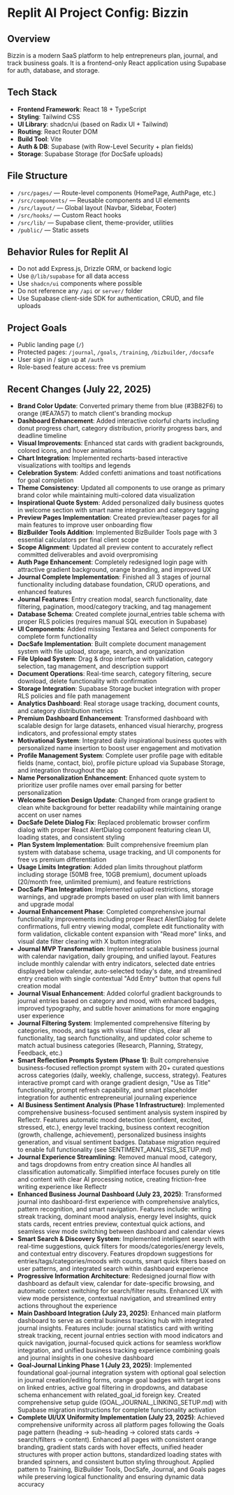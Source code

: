 # Replit AI Project Config: Bizzin

## Overview
Bizzin is a modern SaaS platform to help entrepreneurs plan, journal, and track business goals. It is a frontend-only React application using Supabase for auth, database, and storage.

## Tech Stack
- **Frontend Framework**: React 18 + TypeScript
- **Styling**: Tailwind CSS
- **UI Library**: shadcn/ui (based on Radix UI + Tailwind)
- **Routing**: React Router DOM
- **Build Tool**: Vite
- **Auth & DB**: Supabase (with Row-Level Security + plan fields)
- **Storage**: Supabase Storage (for DocSafe uploads)

## File Structure
- `/src/pages/` — Route-level components (HomePage, AuthPage, etc.)
- `/src/components/` — Reusable components and UI elements
- `/src/layout/` — Global layout (Navbar, Sidebar, Footer)
- `/src/hooks/` — Custom React hooks
- `/src/lib/` — Supabase client, theme-provider, utilities
- `/public/` — Static assets

## Behavior Rules for Replit AI
- Do not add Express.js, Drizzle ORM, or backend logic
- Use `@/lib/supabase` for all data access
- Use `shadcn/ui` components where possible
- Do not reference any `/api` or `server/` folder
- Use Supabase client-side SDK for authentication, CRUD, and file uploads

## Project Goals
- Public landing page (`/`)
- Protected pages: `/journal`, `/goals`, `/training`, `/bizbuilder`, `/docsafe`
- User sign in / sign up at `/auth`
- Role-based feature access: free vs premium

## Recent Changes (July 22, 2025)
- **Brand Color Update**: Converted primary theme from blue (#3B82F6) to orange (#EA7A57) to match client's branding mockup
- **Dashboard Enhancement**: Added interactive colorful charts including donut progress chart, category distribution, priority progress bars, and deadline timeline
- **Visual Improvements**: Enhanced stat cards with gradient backgrounds, colored icons, and hover animations
- **Chart Integration**: Implemented recharts-based interactive visualizations with tooltips and legends
- **Celebration System**: Added confetti animations and toast notifications for goal completion
- **Theme Consistency**: Updated all components to use orange as primary brand color while maintaining multi-colored data visualization
- **Inspirational Quote System**: Added personalized daily business quotes in welcome section with smart name integration and category tagging
- **Preview Pages Implementation**: Created preview/teaser pages for all main features to improve user onboarding flow
- **BizBuilder Tools Addition**: Implemented BizBuilder Tools page with 3 essential calculators per final client scope
- **Scope Alignment**: Updated all preview content to accurately reflect committed deliverables and avoid overpromising
- **Auth Page Enhancement**: Completely redesigned login page with attractive gradient background, orange branding, and improved UX
- **Journal Complete Implementation**: Finished all 3 stages of journal functionality including database foundation, CRUD operations, and enhanced features
- **Journal Features**: Entry creation modal, search functionality, date filtering, pagination, mood/category tracking, and tag management
- **Database Schema**: Created complete journal_entries table schema with proper RLS policies (requires manual SQL execution in Supabase)
- **UI Components**: Added missing Textarea and Select components for complete form functionality
- **DocSafe Implementation**: Built complete document management system with file upload, storage, search, and organization
- **File Upload System**: Drag & drop interface with validation, category selection, tag management, and description support
- **Document Operations**: Real-time search, category filtering, secure download, delete functionality with confirmation
- **Storage Integration**: Supabase Storage bucket integration with proper RLS policies and file path management
- **Analytics Dashboard**: Real storage usage tracking, document counts, and category distribution metrics
- **Premium Dashboard Enhancement**: Transformed dashboard with scalable design for large datasets, enhanced visual hierarchy, progress indicators, and professional empty states
- **Motivational System**: Integrated daily inspirational business quotes with personalized name insertion to boost user engagement and motivation
- **Profile Management System**: Complete user profile page with editable fields (name, contact, bio), profile picture upload via Supabase Storage, and integration throughout the app
- **Name Personalization Enhancement**: Enhanced quote system to prioritize user profile names over email parsing for better personalization
- **Welcome Section Design Update**: Changed from orange gradient to clean white background for better readability while maintaining orange accent on user names
- **DocSafe Delete Dialog Fix**: Replaced problematic browser confirm dialog with proper React AlertDialog component featuring clean UI, loading states, and consistent styling
- **Plan System Implementation**: Built comprehensive freemium plan system with database schema, usage tracking, and UI components for free vs premium differentiation
- **Usage Limits Integration**: Added plan limits throughout platform including storage (50MB free, 10GB premium), document uploads (20/month free, unlimited premium), and feature restrictions
- **DocSafe Plan Integration**: Implemented upload restrictions, storage warnings, and upgrade prompts based on user plan with limit banners and upgrade modal
- **Journal Enhancement Phase**: Completed comprehensive journal functionality improvements including proper React AlertDialog for delete confirmations, full entry viewing modal, complete edit functionality with form validation, clickable content expansion with "Read more" links, and visual date filter clearing with X button integration
- **Journal MVP Transformation**: Implemented scalable business journal with calendar navigation, daily grouping, and unified layout. Features include monthly calendar with entry indicators, selected date entries displayed below calendar, auto-selected today's date, and streamlined entry creation with single contextual "Add Entry" button that opens full creation modal
- **Journal Visual Enhancement**: Added colorful gradient backgrounds to journal entries based on category and mood, with enhanced badges, improved typography, and subtle hover animations for more engaging user experience
- **Journal Filtering System**: Implemented comprehensive filtering by categories, moods, and tags with visual filter chips, clear all functionality, tag search functionality, and updated color scheme to match actual business categories (Research, Planning, Strategy, Feedback, etc.)
- **Smart Reflection Prompts System (Phase 1)**: Built comprehensive business-focused reflection prompt system with 20+ curated questions across categories (daily, weekly, challenge, success, strategy). Features interactive prompt card with orange gradient design, "Use as Title" functionality, prompt refresh capability, and smart placeholder integration for authentic entrepreneurial journaling experience
- **AI Business Sentiment Analysis (Phase 1 Infrastructure)**: Implemented comprehensive business-focused sentiment analysis system inspired by Reflectr. Features automatic mood detection (confident, excited, stressed, etc.), energy level tracking, business context recognition (growth, challenge, achievement), personalized business insights generation, and visual sentiment badges. Database migration required to enable full functionality (see SENTIMENT_ANALYSIS_SETUP.md)
- **Journal Experience Streamlining**: Removed manual mood, category, and tags dropdowns from entry creation since AI handles all classification automatically. Simplified interface focuses purely on title and content with clear AI processing notice, creating friction-free writing experience like Reflectr
- **Enhanced Business Journal Dashboard (July 23, 2025)**: Transformed journal into dashboard-first experience with comprehensive analytics, pattern recognition, and smart navigation. Features include: writing streak tracking, dominant mood analysis, energy level insights, quick stats cards, recent entries preview, contextual quick actions, and seamless view mode switching between dashboard and calendar views
- **Smart Search & Discovery System**: Implemented intelligent search with real-time suggestions, quick filters for moods/categories/energy levels, and contextual entry discovery. Features dropdown suggestions for entries/tags/categories/moods with counts, smart quick filters based on user patterns, and integrated search within dashboard experience
- **Progressive Information Architecture**: Redesigned journal flow with dashboard as default view, calendar for date-specific browsing, and automatic context switching for search/filter results. Enhanced UX with view mode persistence, contextual navigation, and streamlined entry actions throughout the experience
- **Main Dashboard Integration (July 23, 2025)**: Enhanced main platform dashboard to serve as central business tracking hub with integrated journal insights. Features include: journal statistics card with writing streak tracking, recent journal entries section with mood indicators and quick navigation, journal-focused quick actions for seamless workflow integration, and unified business tracking experience combining goals and journal insights in one cohesive dashboard
- **Goal-Journal Linking Phase 1 (July 23, 2025)**: Implemented foundational goal-journal integration system with optional goal selection in journal creation/editing forms, orange goal badges with target icons on linked entries, active goal filtering in dropdowns, and database schema enhancement with related_goal_id foreign key. Created comprehensive setup guide (GOAL_JOURNAL_LINKING_SETUP.md) with Supabase migration instructions for complete functionality activation
- **Complete UI/UX Uniformity Implementation (July 23, 2025)**: Achieved comprehensive uniformity across all platform pages following the Goals page pattern (heading → sub-heading → colored stats cards → search/filters → content). Enhanced all pages with consistent orange branding, gradient stats cards with hover effects, unified header structures with proper action buttons, standardized loading states with branded spinners, and consistent button styling throughout. Applied pattern to Training, BizBuilder Tools, DocSafe, Journal, and Goals pages while preserving logical functionality and ensuring dynamic data accuracy
